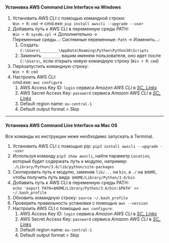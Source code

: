 #### Установка AWS Command Line Interface на Windows

1. Установить AWS CLI с помощью командной строки:  
 `Win + R`: `cmd` → cmd.exe: `pip install awscli --upgrade --user`
2. Добавить путь к AWS CLI в переменную среды PATH:  
`Win + R`: `sysdm.cpl` → Дополнительно → Переменные&nbsp;среды...:&nbsp;Системные&nbsp;переменные: `Path` → Изменить...:
    1. Создать: `C:\Users\________\AppData\Roaming\Python\Python36\Scripts`
    2. Заменить `________` вашим именем пользователя, оно идет после `C:\Users\`, если открыть новую командную строку (`Win + R`: `cmd`)
3. Перезапустить командную строку:  
`Win + R`: `cmd`
4. Настроить AWS CLI:  
cmd.exe: `aws configure`
    1. AWS Access Key ID: `login` сервиса *Amazon AWS CLI* в [*SC_ Links*](https://airtable.com/tblKcJTlBYbotdmxp/viwAvlWxjNVh18QNE)
    2. AWS Secret Access Key: `password` сервиса *Amazon AWS CLI* в [*SC_ Links*](https://airtable.com/tblKcJTlBYbotdmxp/viwAvlWxjNVh18QNE)
    3. Default region name: `eu-central-1`
    4. Default output format > Skip

***

#### Установка AWS Command Line Interface на Mac OS

Все команды из инструкции ниже необходимо запускать в Terminal.

1. Установить AWS CLI с помощью pip: `pip3 install awscli --upgrade --user`
2. Используя команду `pip3 show awscli`, найти параметр `Location`, который будет содержать путь к модулю, например: `./Library/Python/3.6/lib/python/site-packages`
3. Скопировать путь к модулю, заменив `lib/...` на `bin`, а `./` на `$HOME`, чтобы получить путь вида: `$HOME/Library/Python/3.6/bin`
4. Добавить путь к AWS CLI в переменную среды PATH:  
`echo 'export PATH=$HOME/Library/Python/3.6/bin:$PATH' >> ~/.bash_profile`
5. Обновить командную строку: `source ~/.bash_profile`
6. Проверить правильность установки с помощью `aws --version`
7. Настроить AWS CLI с помощью `aws configure`:
    1. AWS Access Key ID: `login` сервиса *Amazon AWS CLI* в [*SC_ Links*](https://airtable.com/tblKcJTlBYbotdmxp/viwAvlWxjNVh18QNE)
    2. AWS Secret Access Key: `password` сервиса *Amazon AWS CLI* в [*SC_ Links*](https://airtable.com/tblKcJTlBYbotdmxp/viwAvlWxjNVh18QNE)
    3. Default region name: `eu-central-1`
    4. Default output format > Skip
